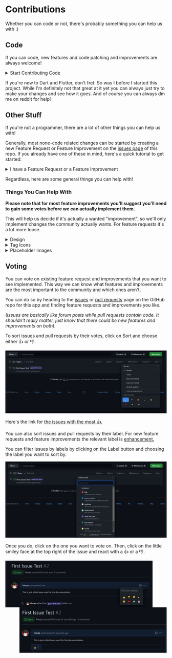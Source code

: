 # Contributions
Whether you can code or not, there's probably something you can help us with :)
## Code
If you can code, new features and code patching and improvements are always welcome!

<details>
  <summary>Start Contributing Code</summary>

  ---
  After forking this repository, you'll need to register an api app in your reddit account for testing.
  You can head [here](https://github.com/reddit-archive/reddit/wiki/OAuth2) to see how to do it.
  
  **You'll need to choose "installed app" when creating the reddit api app.**
  
  **You'll also need to change your redirect uri to this: `gwa-app://cornet.dev`.**
  
  After doing so, in your project files create a new json file in `lib/assets` named `reddit.json`.
  
  The file path should look like this: `lib/assets/reddit.json`.
  
  This is the template for reddit.json:
  ```
  {
  "CLIENT_ID": YOUR-CLIENT-ID,
  "REDIRECT_URI": gwa-app://cornet.dev,
  "USER_AGENT": A-USER-AGENT
}
  ```
  
  `YOUR-CLIENT-ID` is your client id from the new reddit api app you've created.
  
  `A-USER-AGENT` is a custom user agent, look at the [rules](https://github.com/reddit-archive/reddit/wiki/api#rules) for what can be used as one
  (You don't need exactly what's wirtten there since you're just testing things but just make sure it's unique enough).
  
  If you're having any troubles with this, you can always ask a question in the [issues page](https://github.com/hiocas/EavesDrop/issues) or dm me on Reddit! If not, you can now start coding!
  
  After you're done, make a new pull request [here.](https://github.com/hiocas/EavesDrop/pulls).
  
  ---
</details>
  
If you're new to Dart and Flutter, don't fret. So was I before I started this project. While I'm definitely not that great at it yet you can always just try to make your changes and see how it goes. And of course you can always dm me on reddit for help!

## Other Stuff
If you're not a programmer, there are a lot of other things you can help us with!

Generally, most none-code related changes can be started by creating a new Feature Request or Feature Improvement on the [issues page](https://github.com/hiocas/EavesDrop/issues) of this repo. If you already have one of these in mind, here's a quick tutorial to get started:
<details>
  <summary>I have a Feature Request or a Feature Improvement</summary>
  
  
 ---
  First of all, browse through the [issues](https://github.com/hiocas/EavesDrop/issues?q=is%3Aissue) in this repo and make sure your feature isn't already suggested (make sure to look at closed issues as well as open ones). If your feature is already there, make sure to vote 👍 for it!
  
  If not, click on **New Issue** and choose the relevant template.
  
  Let's say that you don't like the name of the app and you have another one in mind. This means changing an existing thing so it's a **Feature Improvement**.
  If your feature is completley new, choose **Feature Request**.
  
  After clicking the template just follow the instructions there. Please note that for some Feature Improvements (like the one in the example above) we may need some votes to see that this is actually a wanted "improvement" and not just a personal thing.
  
  ---
</details>


Regardless, here are some general things you can help with!

### Things You Can Help With
**Please note that for most feature improvements you'll suggest you'll need to gain some votes before we can actually implement them.**

This will help us decide if it's actually a wanted "improvement", so we'll only implement changes the community actually wants.
For feature requests it's a lot more loose.
<details>
  <summary>Design</summary>
  
---
UI/UX and Graphic Design. You can always take a look at our app and see if there's something in that area that could use some work. If you found one you can create a new Feature Improvement and describe everything there.
  
  ---
</details>

<details>
<summary>Tag Icons</summary>

  ---
If you've noticed, some tags in the app display an image or some emojis instead of the default tag icons. You can add to these yourself or change existing ones! These do require some bit of coding but for most cases it can be very simple so that none-programmers can do it too.

  I'll be working on a guide to do it manually but for now, you can just create a new Feature Improvement [issue](https://github.com/hiocas/EavesDrop/issues) and provide the word or word combination for the tag and the icon for it.

**Make sure to put [TAG] in your issue's title.**
  
**If you have multiple ideas please put them all in the same issue so we won't get flooded.**
  
  **If you're using an image make sure it's from a reputable source and that there are no copyright issues with it.**
  
**These are the currently supported icons you can choose:**
- A single Emoji character
- Two Emoji characters
- A single image

>Example:
>Word - Fdom, Emoji - 😈 (this one sucks tho so make a good one :) ). 

If you think you can do these manually, you can always head to the code base. The specific code for this is in [lib/screens/submission_page/local_widgets/gwa_tag.dart](lib/screens/submission_page/local_widgets/gwa_tag.dart).
  
  ---
</details>

<details>
<summary>Placeholder Images</summary>
  
  ---
  If a post in GoneWildAudio doesn't have an image preview, we use one of our own.
  There are currently 2 packs available for the user (from which he can choose from the setting): Gradients and Abstract.
  
  You can modify the existing packs (add or change ones in it) if you think they don't look good or fit in the app, or you can create completely new packs.
  
  **When choosing images to add, please make sure that there are no copyright problems with them and that the source is reputable.**
  
  To start, go to the [issues page](https://github.com/hiocas/EavesDrop/issues) and create a new Feature Improvement if you're changing existing content or a Feature Request if you're making a new pack.
  
  For modifying content include the pictures you want to add or remove with an explanation why.
  
  For new packs include the pack name and the pictures associated with it. Try to include upwards of 10 pictures but don't go too crazy.
  
  **Make sure to include [PLACEHOLDER] in your issue's title.**
  
  You can also always just create a new pull request and add these manually (it's in [lib/utils/gwa_functions.dart](lib/utils/gwa_functions.dart)) This is a bit more complicated then the tag icons since this also has a setting that needs to be saved so expect some back and fourth between us (until I create a guide).
  
  ---
 </details>
 

## Voting
You can vote on existing feature request and improvements that you want to see implemented. This way we can know what features and improvements are the most important to the community and which ones aren't.

You can do so by heading to the [issues](https://github.com/hiocas/EavesDrop/issues) or [pull requests](https://github.com/hiocas/EavesDrop/pulls) page on the GitHub repo for this app and finding feature requests and improvements you like.

*(Issues are basically like forum posts while pull requests contain code. It shouldn't really matter, just know that there could be new features and improvements on both).*

To sort issues and pull requests by their votes, click on Sort and choose either 👍 or 👎.

<img src="screenshots/Voting3.png" width="640">

Here's the link for [the issues with the most 👍.](https://github.com/hiocas/EavesDrop/issues?q=is%3Aissue+is%3Aopen+sort%3Areactions-%2B1-desc)

You can also sort issues and pull requests by their label. For new feature requests and feature improvements the relevant label is [enhancement.](https://github.com/hiocas/EavesDrop/issues?q=is%3Aissue+is%3Aopen+sort%3Areactions-%2B1-desc+label%3Aenhancement)

You can filter issues by labels by clicking on the Label button and choosing the label you want to sort by.

<img src="screenshots/Voting4.png" width="640">

Once you do, click on the one you want to vote on. Then, click on the little smiley face at the top right of the issue and react with a 👍 or a 👎.

<img align="left" src="screenshots/Voting1.png" width="460"> <img align="right" src="screenshots/Voting2.png" width="460">
